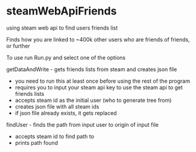 # steamWebApiFriends
using steam web api to find users friends list

Finds how you are linked to ~400k other users who are friends of friends, or further

To use run Run.py and select one of the options

getDataAndWrite - gets friends lists from steam and creates json file
- you need to run this at least once before using the rest of the program
- requires you to input your steam api key to use the steam api to get friends lists
- accepts steam id as the initial user (who to generate tree from)
- creates json file with all steam ids
- if json file already exists, it gets replaced

findUser - finds the path from input user to origin of input file
- accepts steam id to find path to
- prints path found
